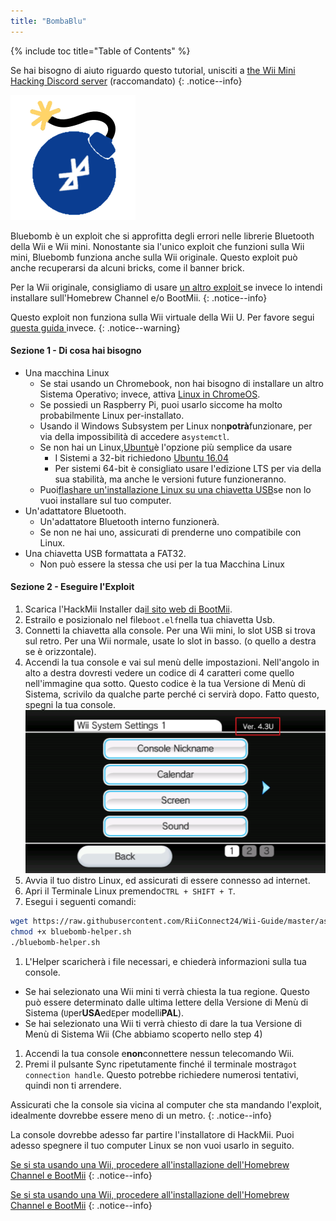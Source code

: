 ```yaml
---
title: "BombaBlu"
---
```


{% include toc title="Table of Contents" %}

Se hai bisogno di aiuto riguardo questo tutorial, unisciti a [the Wii Mini Hacking Discord server](https://discord.gg/6ryxnkS) (raccomandato)
{: .notice--info}

![BlueBomb](/images/bluebomb.png)

Bluebomb è un exploit che si approfitta degli errori nelle librerie Bluetooth della Wii e Wii mini. Nonostante sia l'unico exploit che funzioni sulla Wii mini, Bluebomb funziona anche sulla Wii originale. Questo exploit può anche recuperarsi da alcuni bricks, come il banner brick.

Per la Wii originale, consigliamo di usare [ un altro exploit ](/get-started) se invece lo intendi installare sull'Homebrew Channel e/o BootMii.
{: .notice--info}

Questo exploit non funziona sulla Wii virtuale della Wii U. Per favore segui [ questa guida ](https://wiiuguide.xyz/#/vwii-modding) invece.
{: .notice--warning}

#### Sezione 1 - Di cosa hai bisogno
- Una macchina Linux
  - Se stai usando un Chromebook, non hai bisogno di installare un altro Sistema Operativo; invece, attiva [Linux in ChromeOS](https://support.google.com/chromebook/answer/9145439?hl=en).
  - Se possiedi un Raspberry Pi, puoi usarlo siccome ha molto probabilmente Linux per-installato.
  - Usando il Windows Subsystem per Linux non**potrà**funzionare, per via della impossibilità di accedere a`systemctl`.
  - Se non hai un Linux,[Ubuntu](https://ubuntu.com/download/desktop)è l'opzione più semplice da usare
    - I Sistemi a 32-bit richiedono [Ubuntu 16.04](http://releases.ubuntu.com/16.04/)
    - Per sistemi 64-bit è consigliato usare l'edizione LTS per via della sua stabilità, ma anche le versioni future funzioneranno.
  - Puoi[flashare un'installazione Linux su una chiavetta USB](https://ubuntu.com/tutorials/tutorial-create-a-usb-stick-on-windows#1-overview)se non lo vuoi installare sul tuo computer.
- Un'adattatore Bluetooth.
  - Un'adattatore Bluetooth interno funzionerà.
  - Se non ne hai uno, assicurati di prenderne uno compatibile con Linux.
- Una chiavetta USB formattata a FAT32.
  - Non può essere la stessa che usi per la tua Macchina Linux

#### Sezione 2 - Eseguire l'Exploit
1. Scarica l'HackMii Installer da[il sito web di BootMii](https://bootmii.org/download/).
1. Estrailo e posizionalo nel file`boot.elf`nella tua chiavetta Usb.
1. Connetti la chiavetta alla console. Per una Wii mini, lo slot USB si trova sul retro. Per una Wii normale, usate lo slot in basso. (o quello a destra se è orizzontale).
1. Accendi la tua console e vai sul menù delle impostazioni. Nell'angolo in alto a destra dovresti vedere un codice di 4 caratteri come quello nell'immagine qua sotto. Questo codice è la tua Versione di Menù di Sistema, scrivilo da qualche parte perché ci servirà dopo. Fatto questo, spegni la tua console. ![Versione del Menù di Sistema](/images/Wii/SystemMenuVersion.png)
1. Avvia il tuo distro Linux, ed assicurati di essere connesso ad internet.
1. Apri il Terminale Linux premendo`CTRL + SHIFT + T`.
1. Esegui i seguenti comandi:
```bash
wget https://raw.githubusercontent.com/RiiConnect24/Wii-Guide/master/assets/files/bluebomb-helper.sh
chmod +x bluebomb-helper.sh
./bluebomb-helper.sh
```
1. L'Helper scaricherà i file necessari, e chiederà informazioni sulla tua console.
  - Se hai selezionato una Wii mini ti verrà chiesta la tua regione. Questo può essere determinato dalle ultima lettere della Versione di Menù di Sistema (`U`per**USA**ed`E`per modelli**PAL**).
  - Se hai selezionato una Wii ti verrà chiesto di dare la tua Versione di Menù di Sistema Wii (Che abbiamo scoperto nello step 4)
1. Accendi la tua console e**non**connettere nessun telecomando Wii.
1. Premi il pulsante Sync ripetutamente finché il terminale mostra`got connection handle`. Questo potrebbe richiedere numerosi tentativi, quindi non ti arrendere.

Assicurati che la console sia vicina al computer che sta mandando l'exploit, idealmente dovrebbe essere meno di un metro.
{: .notice--info}

La console dovrebbe adesso far partire l'installatore di HackMii. Puoi adesso spegnere il tuo computer Linux se non vuoi usarlo in seguito.

[Se si sta usando una Wii, procedere all'installazione dell'Homebrew Channel e BootMii](hbc)
{: .notice--info}

[Se si sta usando una Wii, procedere all'installazione dell'Homebrew Channel e BootMii](hbc-mini)
{: .notice--info}
